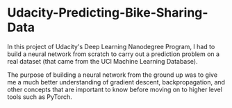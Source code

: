 # Udacity-Predicting-Bike-Sharing-Data

In this project of Udacity's Deep Learning Nanodegree Program, I had to build a neural network from scratch to carry out a prediction problem on a real dataset (that came from the UCI Machine Learning Database).

The purpose of building a neural network from the ground up was to give me a much better understanding of gradient descent, backpropagation, and other concepts that are important to know before moving on to higher level tools such as PyTorch.
